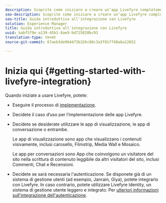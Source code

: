 ```yaml
---
description: Scoprite come iniziare a creare un’app Livefyre completamente funzionante. Create l'app per gestire l'autenticazione di base, la condivisione su social network e il tracciamento degli eventi.
seo-description: Scoprite come iniziare a creare un’app Livefyre completamente funzionante. Create l'app per gestire l'autenticazione di base, la condivisione su social network e il tracciamento degli eventi.
seo-title: Guida introduttiva all'integrazione con Livefyre
solution: Experience Manager
title: Guida introduttiva all'integrazione con Livefyre
uuid: babf5f9e-a139-45b1-8ae9-bd725820bc93
translation-type: tm+mt
source-git-commit: 67aeb3de964473b326c88c3a3f81ff48a6a12652

---
```



# Inizia qui {#getting-started-with-livefyre-integration}

Quando iniziate a usare Livefyre, potete:

* Eseguire il processo di [implementazione](../c-getting-started/c-implementation-process/c-implementation-process.md#c_implementation_process).
* Decidete il caso d’uso per l’implementazione delle app Livefyre.
* Decidete se desiderate utilizzare le app di visualizzazione, le app di conversazione o entrambe.

   Le app di visualizzazione sono app che visualizzano i contenuti visivamente, inclusi carosello, Filmstrip, Media Wall e Mosaico.

   Le app per conversazioni sono App che coinvolgono un visitatore del sito nella scrittura di contenuto leggibile da altri visitatori del sito, inclusi Commenti, Chat e Recensioni.

* Decidete se sarà necessaria l'autenticazione. Se disponete già di un sistema di gestione utenti (ad esempio, Janrain, Giya), potete integrarlo con Livefyre. In caso contrario, potete utilizzare Livefyre Identity, un sistema di gestione utente leggero e integrato. Per [ulteriori informazioni sull'integrazione dell'autenticazione](../t-about-identity-integration/t-about-identity-integration.md#t_about_identity_integration).

